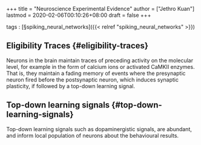 +++
title = "Neuroscience Experimental Evidence"
author = ["Jethro Kuan"]
lastmod = 2020-02-06T00:10:26+08:00
draft = false
+++

tags
: [§spiking\_neural\_networks]({{< relref "spiking_neural_networks" >}})


## Eligibility Traces {#eligibility-traces}

Neurons in the brain maintain traces of preceding activity on the
molecular level, for example in the form of calcium ions or
activated CaMKII enzymes. That is, they maintain a fading memory of
events where the presynaptic neuron fired before the postsynaptic
neuron, which induces synaptic plasticity, if followed by a top-down
learning signal.


## Top-down learning signals {#top-down-learning-signals}

Top-down learning signals such as dopaminergistic signals, are
abundant, and inform local population of neurons about the behavioural
results.
